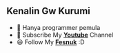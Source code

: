 ## Kenalin Gw Kurumi

- 🔭 Hanya programmer pemula 
- 🌱 Subscribe My [**Youtube**](https://www.youtube.com/@firzasagala8686) Channel 
- 😄 Follow My [**Fesnuk**](https://www.facebook.com/kang.kenang.560/) :D


<!--
**KurumiXTaka/KurumiXTaka** is a ✨ _special_ ✨ repository because its `README.md` (this file) appears on your GitHub profile.

Here are some ideas to get you started:

- 🔭 I’m currently working on ...
- 🌱 I’m currently learning ...
- 👯 I’m looking to collaborate on ...
- 🤔 I’m looking for help with ...
- 💬 Ask me about ...
- 📫 How to reach me: ...
- 😄 Pronouns: ...
- ⚡ Fun fact: ...
-->

